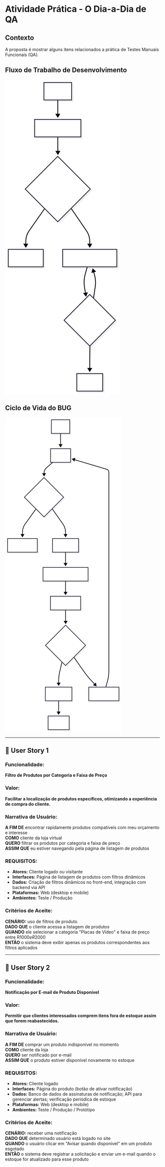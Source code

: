 # Atividade Prática - O Dia-a-Dia de QA

## Contexto
A proposta é mostrar alguns itens relacionados a prática de Testes Manuais Funcionais (QA).


## Fluxo de Trabalho de Desenvolvimento
![Fluxo Flowchart](Fluxo_diagram.svg)

## Ciclo de Vida do BUG
![Bug Flowchart](Bug_diagram.svg)


---

## 🧾 User Story 1

### Funcionalidade:
**Filtro de Produtos por Categoria e Faixa de Preço**

### Valor:
**Facilitar a localização de produtos específicos, otimizando a experiência de compra do cliente.**

### Narrativa de Usuário:
**A FIM DE** encontrar rapidamente produtos compatíveis com meu orçamento e interesse  
**COMO** cliente da loja virtual  
**QUERO** filtrar os produtos por categoria e faixa de preço  
**ASSIM QUE** eu estiver navegando pela página de listagem de produtos

### REQUISITOS:
- **Atores:** Cliente logado ou visitante
- **Interfaces:** Página de listagem de produtos com filtros dinâmicos
- **Dados:** Criação de filtros dinâmicos no front-end, integração com backend via API
- **Plataformas:** Web (desktop e mobile)
- **Ambientes:** Teste / Produção

### Critérios de Aceite:
**CENÁRIO:** uso de filtros de produto  
**DADO QUE** o cliente acessa a listagem de produtos  
**QUANDO** ele selecionar a categoria "Placas de Vídeo" e faixa de preço entre R$1000 e R$2000  
**ENTÃO** o sistema deve exibir apenas os produtos correspondentes aos filtros aplicados


---

## 🧾 User Story 2

### Funcionalidade:
**Notificação por E-mail de Produto Disponível**

### Valor:
**Permitir que clientes interessados comprem itens fora de estoque assim que forem reabastecidos.**

### Narrativa de Usuário:
**A FIM DE** comprar um produto indisponível no momento  
**COMO** cliente da loja  
**QUERO** ser notificado por e-mail  
**ASSIM QUE** o produto estiver disponível novamente no estoque

### REQUISITOS:
- **Atores:** Cliente logado
- **Interfaces:** Página do produto (botão de ativar notificação)
- **Dados:** Banco de dados de assinaturas de notificação; API para gerenciar alertas; verificação periódica de estoque
- **Plataformas:** Web (desktop e mobile)
- **Ambientes:** Teste / Produção / Protótipo

### Critérios de Aceite:
**CENÁRIO:** receber uma notificação  
**DADO QUE** determinado usuário está logado no site  
**QUANDO** o usuário clicar em "Avisar quando disponível" em um produto esgotado  
**ENTÃO** o sistema deve registrar a solicitação e enviar um e-mail quando o estoque for atualizado para esse produto

